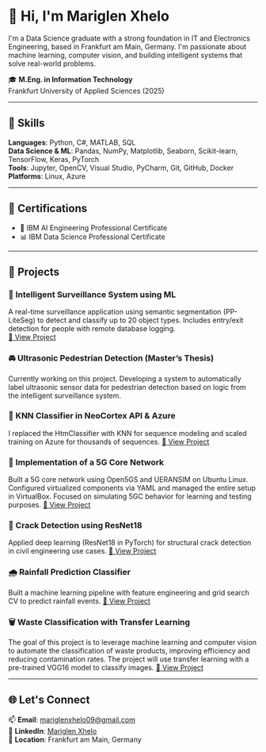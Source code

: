 # 👋 Hi, I'm Mariglen Xhelo

I'm a Data Science graduate with a strong foundation in IT and Electronics Engineering, based in Frankfurt am Main, Germany. I'm passionate about machine learning, computer vision, and building intelligent systems that solve real-world problems.

🎓 **M.Eng. in Information Technology**  
Frankfurt University of Applied Sciences (2025)

---

## 🔧 Skills

**Languages**: Python, C#, MATLAB, SQL  
**Data Science & ML**: Pandas, NumPy, Matplotlib, Seaborn, Scikit-learn, TensorFlow, Keras, PyTorch  
**Tools**: Jupyter, OpenCV, Visual Studio, PyCharm, Git, GitHub, Docker  
**Platforms**: Linux, Azure

---

## 💼 Certifications

- 🧠 IBM AI Engineering Professional Certificate  
- 📊 IBM Data Science Professional Certificate  

---

## 🧪 Projects

### 🎯 Intelligent Surveillance System using ML  
A real-time surveillance application using semantic segmentation (PP-LiteSeg) to detect and classify up to 20 object types. Includes entry/exit detection for people with remote database logging.  
[🔗 View Project](https://github.com/Xhelo99/Development-of-an-intelligent-Surveillance-System-Using-ML)

### 🚘 Ultrasonic Pedestrian Detection (Master’s Thesis)  
Currently working on this project. Developing a system to automatically label ultrasonic sensor data for pedestrian detection based on logic from the intelligent surveillance system.

### 🧠 KNN Classifier in NeoCortex API & Azure  
I replaced the HtmClassifier with KNN for sequence modeling and scaled training on Azure for thousands of sequences.
[🔗 View Project](https://github.com/Xhelo99/KNN-Classifier-in-Azure-Cloud)

### 📡 Implementation of a 5G Core Network  
Built a 5G core network using Open5GS and UERANSIM on Ubuntu Linux. Configured virtualized components via YAML and managed the entire setup in VirtualBox. Focused on simulating 5GC behavior for learning and testing purposes.
[🔗 View Project](https://github.com/Xhelo99/implementation-of-a-5G-core)

### 🧪 Crack Detection using ResNet18  
Applied deep learning (ResNet18 in PyTorch) for structural crack detection in civil engineering use cases.
[🔗 View Project](https://github.com/Xhelo99/Crack-detection-for-structural-health-monitoring-and-inspection/tree/main)

### 🌧️ Rainfall Prediction Classifier  
Built a machine learning pipeline with feature engineering and grid search CV to predict rainfall events.
[🔗 View Project](https://github.com/Xhelo99/Rainfall-Prediction-Using-Australian-Weather-Data/tree/main)

### 🗑️ Waste Classification with Transfer Learning  
The goal of this project is to leverage machine learning and computer vision to automate the classification of waste products, improving efficiency and reducing contamination rates. The project will use transfer learning with a pre-trained VGG16 model to classify images.
[🔗 View Project](https://github.com/Xhelo99/Classify-Waste-Products-Using-Transfer-Learning/tree/main)

---

## 🌐 Let's Connect

📫 **Email**: mariglenxhelo09@gmail.com  
🔗 **LinkedIn**: [Mariglen Xhelo](https://www.linkedin.com/in/mariglen-xhelo-1ab400177/)  
📍 **Location**: Frankfurt am Main, Germany  

